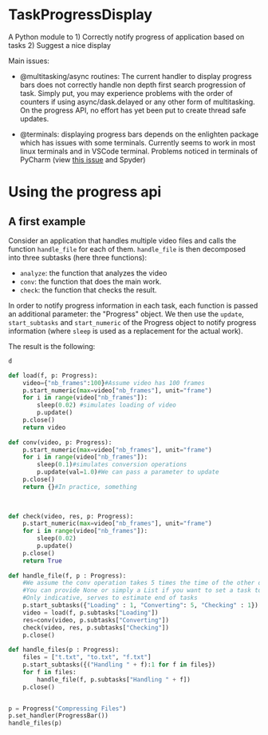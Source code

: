 # TaskProgressDisplay
A Python module to 1) Correctly notify progress of application based on tasks 2) Suggest a nice display

Main issues: 
- @multitasking/async routines:
    The current handler to display progress bars does not correctly handle non depth first search progression of task. Simply put, you may experience problems with the order of counters if using async/dask.delayed or any other form of multitasking. On the progress API, no effort has yet been put to create thread safe updates.

- @terminals: displaying progress bars depends on the enlighten package which has issues with some terminals. Currently seems to work in most linux terminals and in VSCode terminal. Problems noticed in terminals of PyCharm (view [this issue](https://github.com/Rockhopper-Technologies/enlighten/issues/32) and Spyder)

# Using the progress api
## A first example

Consider an application that handles multiple video files and calls the function `handle_file` for each of them. `handle_file` is then decomposed into three subtasks (here three functions):
- `analyze`: the function that analyzes the video
- `conv`: the function that does the main work.
- `check`: the function that checks the result.

In order to notify progress information in each task, each function is passed an additional parameter: the "Progress" object.
We then use the `update`, `start_subtasks` and `start_numeric` of the Progress object to notify progress information (where `sleep` is used as a replacement for the actual work).

The result is the following:

```python
d

def load(f, p: Progress):
    video={"nb_frames":100}#Assume video has 100 frames
    p.start_numeric(max=video["nb_frames"], unit="frame")
    for i in range(video["nb_frames"]):
        sleep(0.02) #simulates loading of video
        p.update()
    p.close()
    return video
    
def conv(video, p: Progress):
    p.start_numeric(max=video["nb_frames"], unit="frame")
    for i in range(video["nb_frames"]):
        sleep(0.1)#simulates conversion operations
        p.update(val=1.0)#We can pass a parameter to update
    p.close()
    return {}#In practice, something
        

      
def check(video, res, p: Progress):
    p.start_numeric(max=video["nb_frames"], unit="frame")
    for i in range(video["nb_frames"]):
        sleep(0.02)
        p.update()  
    p.close()
    return True
        
def handle_file(f, p : Progress):
    #We assume the conv operation takes 5 times the time of the other operations
    #You can provide None or simply a List if you want to set a task to average time of the tasks
    #Only indicative, serves to estimate end of tasks
    p.start_subtasks({"Loading" : 1, "Converting": 5, "Checking" : 1})
    video = load(f, p.subtasks["Loading"])
    res=conv(video, p.subtasks["Converting"])
    check(video, res, p.subtasks["Checking"])
    p.close()
    
def handle_files(p : Progress):
    files = ["t.txt", "to.txt", "f.txt"]
    p.start_subtasks({("Handling " + f):1 for f in files})
    for f in files:
        handle_file(f, p.subtasks["Handling " + f])
    p.close()


p = Progress("Compressing Files")
p.set_handler(ProgressBar())
handle_files(p)
```





